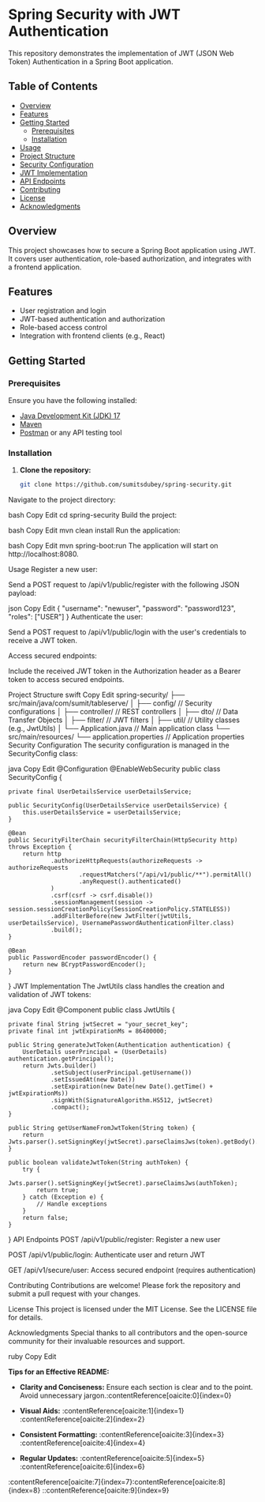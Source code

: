 # Spring Security with JWT Authentication

This repository demonstrates the implementation of JWT (JSON Web Token) Authentication in a Spring Boot application.

## Table of Contents

- [Overview](#overview)
- [Features](#features)
- [Getting Started](#getting-started)
  - [Prerequisites](#prerequisites)
  - [Installation](#installation)
- [Usage](#usage)
- [Project Structure](#project-structure)
- [Security Configuration](#security-configuration)
- [JWT Implementation](#jwt-implementation)
- [API Endpoints](#api-endpoints)
- [Contributing](#contributing)
- [License](#license)
- [Acknowledgments](#acknowledgments)

## Overview

This project showcases how to secure a Spring Boot application using JWT. It covers user authentication, role-based authorization, and integrates with a frontend application.

## Features

- User registration and login
- JWT-based authentication and authorization
- Role-based access control
- Integration with frontend clients (e.g., React)

## Getting Started

### Prerequisites

Ensure you have the following installed:

- [Java Development Kit (JDK) 17](https://www.oracle.com/java/technologies/javase/jdk17-archive-downloads.html)
- [Maven](https://maven.apache.org/download.cgi)
- [Postman](https://www.postman.com/downloads/) or any API testing tool

### Installation

1. **Clone the repository:**

   ```bash
   git clone https://github.com/sumitsdubey/spring-security.git
Navigate to the project directory:

bash
Copy
Edit
cd spring-security
Build the project:

bash
Copy
Edit
mvn clean install
Run the application:

bash
Copy
Edit
mvn spring-boot:run
The application will start on http://localhost:8080.

Usage
Register a new user:

Send a POST request to /api/v1/public/register with the following JSON payload:

json
Copy
Edit
{
  "username": "newuser",
  "password": "password123",
  "roles": ["USER"]
}
Authenticate the user:

Send a POST request to /api/v1/public/login with the user's credentials to receive a JWT token.

Access secured endpoints:

Include the received JWT token in the Authorization header as a Bearer token to access secured endpoints.

Project Structure
swift
Copy
Edit
spring-security/
├── src/main/java/com/sumit/tableserve/
│   ├── config/            // Security configurations
│   ├── controller/        // REST controllers
│   ├── dto/               // Data Transfer Objects
│   ├── filter/            // JWT filters
│   ├── util/              // Utility classes (e.g., JwtUtils)
│   └── Application.java   // Main application class
└── src/main/resources/
    └── application.properties // Application properties
Security Configuration
The security configuration is managed in the SecurityConfig class:

java
Copy
Edit
@Configuration
@EnableWebSecurity
public class SecurityConfig {

    private final UserDetailsService userDetailsService;

    public SecurityConfig(UserDetailsService userDetailsService) {
        this.userDetailsService = userDetailsService;
    }

    @Bean
    public SecurityFilterChain securityFilterChain(HttpSecurity http) throws Exception {
        return http
                .authorizeHttpRequests(authorizeRequests -> authorizeRequests
                        .requestMatchers("/api/v1/public/**").permitAll()
                        .anyRequest().authenticated()
                )
                .csrf(csrf -> csrf.disable())
                .sessionManagement(session -> session.sessionCreationPolicy(SessionCreationPolicy.STATELESS))
                .addFilterBefore(new JwtFilter(jwtUtils, userDetailsService), UsernamePasswordAuthenticationFilter.class)
                .build();
    }

    @Bean
    public PasswordEncoder passwordEncoder() {
        return new BCryptPasswordEncoder();
    }
}
JWT Implementation
The JwtUtils class handles the creation and validation of JWT tokens:

java
Copy
Edit
@Component
public class JwtUtils {

    private final String jwtSecret = "your_secret_key";
    private final int jwtExpirationMs = 86400000;

    public String generateJwtToken(Authentication authentication) {
        UserDetails userPrincipal = (UserDetails) authentication.getPrincipal();
        return Jwts.builder()
                .setSubject(userPrincipal.getUsername())
                .setIssuedAt(new Date())
                .setExpiration(new Date(new Date().getTime() + jwtExpirationMs))
                .signWith(SignatureAlgorithm.HS512, jwtSecret)
                .compact();
    }

    public String getUserNameFromJwtToken(String token) {
        return Jwts.parser().setSigningKey(jwtSecret).parseClaimsJws(token).getBody().getSubject();
    }

    public boolean validateJwtToken(String authToken) {
        try {
            Jwts.parser().setSigningKey(jwtSecret).parseClaimsJws(authToken);
            return true;
        } catch (Exception e) {
            // Handle exceptions
        }
        return false;
    }
}
API Endpoints
POST /api/v1/public/register: Register a new user

POST /api/v1/public/login: Authenticate user and return JWT

GET /api/v1/secure/user: Access secured endpoint (requires authentication)

Contributing
Contributions are welcome! Please fork the repository and submit a pull request with your changes.

License
This project is licensed under the MIT License. See the LICENSE file for details.

Acknowledgments
Special thanks to all contributors and the open-source community for their invaluable resources and support.

ruby
Copy
Edit

**Tips for an Effective README:**

- **Clarity and Conciseness:** Ensure each section is clear and to the point. Avoid unnecessary jargon.&#8203;:contentReference[oaicite:0]{index=0}

- **Visual Aids:** :contentReference[oaicite:1]{index=1}&#8203;:contentReference[oaicite:2]{index=2}

- **Consistent Formatting:** :contentReference[oaicite:3]{index=3}&#8203;:contentReference[oaicite:4]{index=4}

- **Regular Updates:** :contentReference[oaicite:5]{index=5}&#8203;:contentReference[oaicite:6]{index=6}

:contentReference[oaicite:7]{index=7}&#8203;:contentReference[oaicite:8]{index=8}
::contentReference[oaicite:9]{index=9}
 
